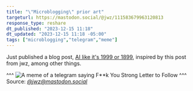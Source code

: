 ```yaml
---
title: "\"Microblogging\" prior art"
targeturl: https://mastodon.social/@jwz/111583679963120813
response_type: reshare
dt_published: "2023-12-15 11:18"
dt_updated: "2023-12-15 11:18 -05:00"
tags: ["microblogging","telegram","meme"]
---
```


Just published a blog post, [AI like it's 1999 or 1899](/posts/ai-1999-1899), inspired by this post from jwz, among other things.

^^^
![A meme of a telegram saying F**k You Strong Letter to Follow](https://files.mastodon.social/media_attachments/files/111/583/682/973/573/497/original/1d93c25bbdc52784.png)
^^^ Source: *[@jwz@mastodon.social](https://mastodon.social/@jwz)*
